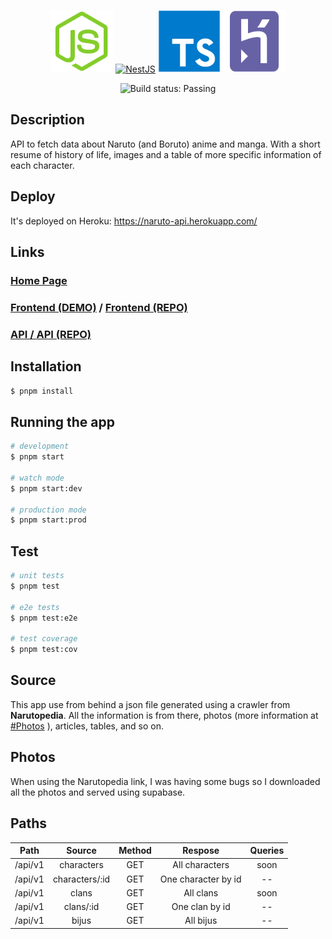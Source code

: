 <p align="center">
  <a href="https://nodejs.org/en/" target="_blank"> <img alt="NodeJS" width="100px" src="https://raw.githubusercontent.com/devicons/devicon/9f4f5cdb393299a81125eb5127929ea7bfe42889/icons/nodejs/nodejs-original.svg"/></a>
 <a target="_blank" href="https://nestjs.com/" target="_blank"> <img alt="NestJS" width="100px" src="https://d33wubrfki0l68.cloudfront.net/e937e774cbbe23635999615ad5d7732decad182a/26072/logo-small.ede75a6b.svg" /></a>
  <a target="_blank" href="https://www.typescriptlang.org/" target="_blank"> <img alt="TypeScript" width="100px" src="https://raw.githubusercontent.com/devicons/devicon/9f4f5cdb393299a81125eb5127929ea7bfe42889/icons/typescript/typescript-original.svg"/></a>
  <a href="https://www.heroku.com" target="_blank"> <img alt="Heroku" width="100px" src="https://raw.githubusercontent.com/devicons/devicon/00f02ef57fb7601fd1ddcc2fe6fe670fef3ae3e4/icons/heroku/heroku-plain.svg"/></a>
</p>

<p align="center">
  <img src="https://ci.appveyor.com/api/projects/status/github/gustavonobreza/naruto-api?svg=true" alt="Build status: Passing" />
</p>

## Description

API to fetch data about Naruto (and Boruto) anime and manga. With a short resume of history of life,  images and a table of more specific information of each character.

## Deploy

It's deployed on Heroku: <a href="https://naruto-api.herokuapp.com/" target="_blank" >https://naruto-api.herokuapp.com/</a>

## Links

### <a href="https://gustavonobreza.github.io/naruto-api/" target="_blank">Home Page</a>
### <a href="https://naruto-dex.vercel.app/" target="_blank">Frontend (DEMO)</a> / <a href="https://github.com/Gustavonobreza/narutodex" target="_blank">Frontend (REPO)</a>
### <a href="https://naruto-api.herokuapp.com/" target="_blank">API / <a href="https://github.com/Gustavonobreza/naruto-api" target="_blank">API (REPO)</a>

## Installation

```bash
$ pnpm install
```

## Running the app

```bash
# development
$ pnpm start

# watch mode
$ pnpm start:dev

# production mode
$ pnpm start:prod
```

## Test

```bash
# unit tests
$ pnpm test

# e2e tests
$ pnpm test:e2e

# test coverage
$ pnpm test:cov
```

## Source

This app use from behind a json file generated using a crawler from **Narutopedia**. All the information is from there, photos (more information at [#Photos](/#Photos) ), articles, tables, and so on.
  
## Photos

When using the Narutopedia link, I was having some bugs so I downloaded all the photos and served using supabase.
  
## Paths
 
|   Path  	|     Source     	| Method 	|       Respose       	| Queries 	|
|:-------:	|:--------------:	|:------:	|:-------------------:	|:-------:	|
| /api/v1 	|   characters   	|   GET  	|    All characters   	|   soon  	|
| /api/v1 	| characters/:id 	|   GET  	| One character by id 	|    --   	|
| /api/v1 	|      clans     	|   GET  	|      All clans      	|   soon  	|
| /api/v1 	|    clans/:id   	|   GET  	|    One clan by id   	|    --   	|
| /api/v1 	|      bijus     	|   GET  	|      All bijus      	|    --   	|
<br>
